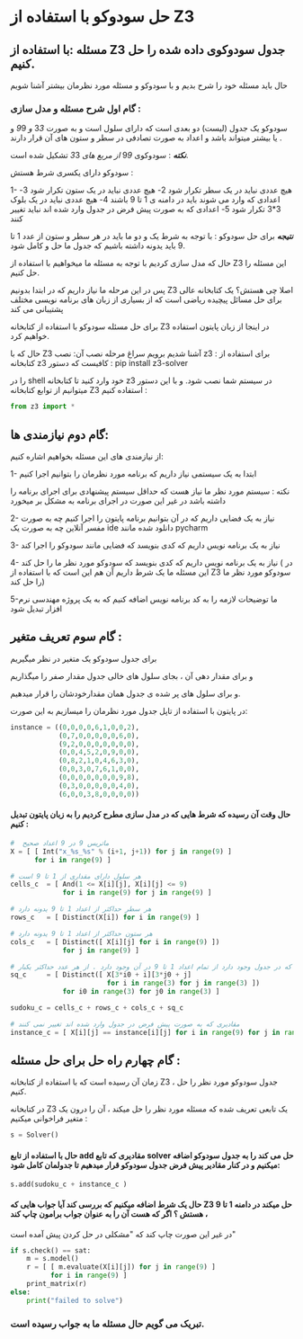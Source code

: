 # حل سودوکو با استفاده از Z3


## مسئله :با استفاده از Z3 جدول سودوکوی داده شده را حل کنیم.
حال باید مسئله خود را شرح بدیم و با سودوکو و مسئله مورد نظرمان بیشتر آشنا شویم

### گام اول شرح مسئله و مدل سازی : 
سودوکو یک جدول (لیست) دو بعدی است که دارای سلول است و به صورت 3*3 و 9*9 و یا بیشتر میتواند باشد و اعداد به صورت تصادفی در سطر و ستون های آن قرار دارند .

***نکته*** : سودوکوی 9*9 از مربع های 3*3 تشکیل شده است.

سودوکو دارای یکسری شرط هستش :

1-	هیچ عددی نباید در یک سطر تکرار شود
2-	هیچ عددی نباید در یک ستون تکرار شود
3-	اعدادی که وارد می شوند باید در دامنه ی 1 تا 9 باشند
4-	هیچ عددی نباید در یک بلوک 3*3 تکرار شود
5-	اعدادی که به صورت پیش فرض در جدول وارد شده اند نباید تغییر کنند

***نتیجه*** برای حل سودوکو : با توجه به شرط یک و دو ما باید در هر سطر و ستون از عدد 1 تا 9 باید یدونه داشته باشیم که جدول ما حل و کامل شود.

حال که مدل سازی کردیم با توجه به مسئله ما میخواهیم با استفاده از Z3 این مسئله را حل کنیم.

پس در این مرحله ما نیاز داریم که در ابتدا بدونیم Z3 اصلا چی هستش؟
یک کتابخانه عالی برای حل مسائل پیچیده ریاضی است که از بسیاری از زبان های برنامه نویسی مختلف پشتیبانی می کند

برای حل مسئله سودوکو با استفاده از کتابخانه Z3 در اینجا از زبان پایتون استفاده خواهیم کرد.

حال که با Z3 آشنا شدیم برویم سراغ مرحله نصب آن:
نصب z3 : 
برای استفاده از کتابخانه z3 کافیست که دستور : pip install z3-solver

را در shell خود وارد کنید تا کتابخانه z3 در سیستم شما نصب شود.
و با این دستور میتوانیم از توابع کتابخانه Z3 استفاده کنیم :


```python
from z3 import *
```

## گام دوم نیازمندی ها:
از نیازمندی های این مسئله بخواهیم اشاره کنیم:

1- ابتدا به یک سیستمی نیاز داریم که برنامه مورد نظرمان را بتوانیم اجرا کنیم

نکته : سیستم مورد نظر ما نیاز هست که حداقل سیستم پیشنهادی برای اجرای برنامه را داشته باشد در غیر این صورت در اجرای برنامه به مشکل بر میخورد

2- نیاز به یک فضایی داریم که در آن بتوانیم برنامه پایتون را اجرا کنیم چه به صورت مفسر آنلاین چه به صورت یک ide دانلود شده مانند pycharm

3- نیاز به یک برنامه نویس داریم که کدی بنویسد که فضایی مانند سودوکو را اجرا کند

4- نیاز به یک برنامه نویس داریم که کدی بنویسد که سودوکو مورد نظر ما را حل کند ( در این مسئله ما یک شرط داریم آن هم این است که با استفاده از Z3 سودوکو مورد نظر ما را حل کند)

5-ما توضیحات لازمه را به کد برنامه نویس اضافه کنیم که به یک پروژه مهندسی نرم افزار تبدیل شود

## گام سوم تعریف متغیر :
برای جدول سودوکو یک متغیر در نظر میگیریم

و برای مقدار دهی آن ، بجای سلول های خالی جدول مقدار صفر را میگذاریم

و برای سلول های پر شده ی جدول همان مقدارخودشان را قرار میدهیم.

در پایتون با استفاده از تاپل جدول مورد نظرمان را میسازیم به این صورت:



```python
instance = ((0,0,0,0,6,1,0,0,2),
            (0,7,0,0,0,0,0,6,0),
            (9,2,0,0,0,0,0,0,0),
            (0,0,4,5,2,0,9,0,0),
            (0,8,2,1,0,4,6,3,0),
            (0,0,3,0,7,6,1,0,0),
            (0,0,0,0,0,0,0,9,8),
            (0,3,0,0,0,0,0,4,0),
            (6,0,0,3,8,0,0,0,0))
```

#### حال وقت آن رسیده که شرط هایی که در مدل سازی مطرح کردیم را به زبان پایتون تبدیل کنیم :


```python
#  ماتریس 9 در 9 اعداد صحیح
X = [ [ Int("x_%s_%s" % (i+1, j+1)) for j in range(9) ]
      for i in range(9) ]

# هر سلول دارای مقداری از 1 تا 9 است
cells_c  = [ And(1 <= X[i][j], X[i][j] <= 9)
             for i in range(9) for j in range(9) ]

# هر سطر حداکثر از اعداد 1 تا 9 یدونه دارد
rows_c   = [ Distinct(X[i]) for i in range(9) ]

# هر ستون حداکثر از اعداد 1 تا 9 یدونه دارد
cols_c   = [ Distinct([ X[i][j] for i in range(9) ])
             for j in range(9) ]

# هر مربع 3 در 3 که در جدول وجود دارد از تمام اعداد 1 تا 9 در آن وجود دارد . از هر عدد حداکثر یکبار
sq_c     = [ Distinct([ X[3*i0 + i][3*j0 + j]
                        for i in range(3) for j in range(3) ])
             for i0 in range(3) for j0 in range(3) ]

sudoku_c = cells_c + rows_c + cols_c + sq_c

# مقادیری که به صورت پیش فرض در جدول وارد شده اند تغییر نمی کنند
instance_c = [ X[i][j] == instance[i][j] for i in range(9) for j in range(9) if not (instance[i][j] == 0) ]
```

## گام چهارم راه حل برای حل مسئله :
زمان آن رسیده است که با استفاده از کتابخانه Z3 ، جدول سودوکو مورد نظر را حل کنیم.

در کتابخانه Z3 یک تابعی تعریف شده که مسئله مورد نظر را حل میکند ، آن را درون یک متغیر فراخوانی میکنیم :



```python
s = Solver()
```

#### حال با استفاده از تابع add مقادیری که تابع solver حل می کند را به جدول سودوکو اضافه میکنیم و در کنار مقادیر پیش فرض جدول سودوکو قرار میدهیم تا جدولمان کامل شود:


```python
s.add(sudoku_c + instance_c )
```

#### حال یک شرط اضافه میکنیم که بررسی کند آیا جواب هایی که Z3 حل میکند در دامنه 1 تا 9 هستش ؟ اگر که هست آن را به عنوان جواب برامون چاپ کند ،
در غیر این صورت چاپ کند که "مشکلی در حل کردن پیش آمده است"



```python
if s.check() == sat:
    m = s.model()
    r = [ [ m.evaluate(X[i][j]) for j in range(9) ]
          for i in range(9) ]
    print_matrix(r)
else:
    print("failed to solve")
```

### تبریک می گویم حال مسئله ما به جواب رسیده است.
